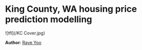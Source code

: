 # King County, WA housing price prediction modelling

![tfl](/KC Cover.jpg)

**Author**: [Raye Yoo](mailto:y100265@gmail.com)